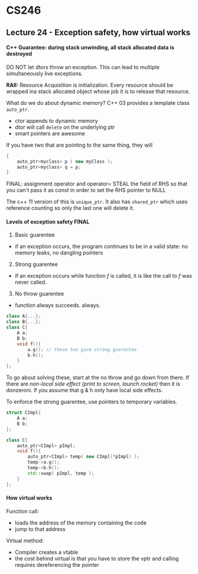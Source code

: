 # CS246

## Lecture 24 - Exception safety, how virtual works

#### C++ Guarantee: during stack unwinding, all stack allocated data is destroyed

DO NOT let dtors throw an exception. This can lead to multiple simultaneously live exceptions.

**RAII:** Resource Acquisition is initialization. 
Every resource should be wrapped ina stack allocated object whose job it is to release that resource.

What do we do about dynamic memory? 
C++ 03 provides a template class ```auto_ptr```. 
- ctor appends to dynamic memory
- dtor will call ```delete``` on the underlying ptr
- smart pointers are awesome

If you have two that are pointing to the same thing, they will 

```cpp
{ 
	auto_ptr<myclass> p ( new myClass );
	auto_ptr<myclass> q = p;
}
```

FINAL: assignment operator and operator= STEAL the field of RHS so that you can't pass it as const in order to set the RHS pointer to NULL

The c++ 11 version of this is ```unique_ptr```. It also has ```shared_ptr``` which uses reference counting so only the last one will delete it.

#### Levels of exception safety FINAL

1. Basic guarentee
 - if an exception occurs, the program continues to be in a valid state: no memory leaks, no dangling pointers
2. Strong guarentee
 - if an exception occurs while function *f* is called, it is like the call to *f* was never called.
3. No throw guarentee
 - function always succeeds. always.

```cpp
class A{...};
class B{...};
class C{
	A a;
	B b;
	void f(){
		a.g(); // these two give strong guarentee
		b.h();
	}
};
```

To go about solving these, start at the no throw and go down from there. If there are *non-local side effect (print to screen, launch rocket)* then it is donzeroni. If you assume that g & h only have local side effects.

To enforce the strong guarentee, use pointers to temporary variables.

```cpp
struct CImpl{
	A a;
	B b;
};

class C{
	auto_ptr<CImpl> pImpl;
	void f(){
		auto_ptr<CImpl> temp( new CImpl(*pImpl) );
		temp->a.g();
		temp->b.h();
		std::swap( pImpl, temp );
	}
};
```

#### How virtual works

Function call:
- loads the address of the memory containing the code
- jump to that address

Virtual method:
- Compiler creates a vtable
- the cost behind virtual is that you have to store the vptr and calling requires dereferencing the pointer
